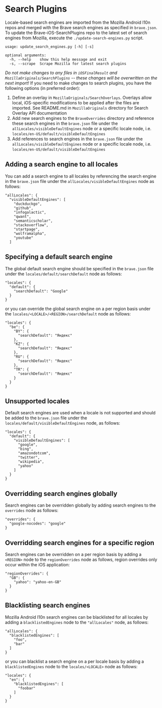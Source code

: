 # Search Plugins

Locale-based search engines are imported from the Mozilla Android l10n repos and merged with the Brave search engines as specified in `brave.json`. To update the Brave-iOS-SearchPlugins repo to the latest set of search engines from Mozilla, execute the `./update-search-engines.py` script.

```
usage: update_search_engines.py [-h] [-s]

optional arguments:
  -h, --help    show this help message and exit
  -s, --scrape  Scrape Mozilla for latest search plugins
```

*Do not make changes to any files in `iOSFinalResult` and `MozillaOriginals/SearchPlugins` -- these changes will be overwritten on the next import!* If you need to make changes to search plugins, you have the following options (in preferred order):

1. Define an overlay in `MozillaOriginals/SearchOverlays`. Overlays allow local, iOS-specific modifications to be applied after the files are imported. See README.md in `MozillaOriginals` directory for Search Overlay API documentation
2. Add new search engines to the `BraveOverrides` directory and reference these search engines in the `brave.json` file under the `allLocales/visibleDefaultEngines` node or a specific locale node, i.e. `locales/en-US/default/visibleDefaultEngines`
3. Add references to search engines in the `brave.json` file under the `allLocales/visibleDefaultEngines` node or a specific locale node, i.e. `locales/en-US/default/visibleDefaultEngines`

## Adding a search engine to all locales

You can add a search engine to all locales by referencing the search engine in the `brave.json` file under the `allLocales/visibleDefaultEngines` node as follows:

```
"allLocales": {
  "visibleDefaultEngines": [
    "duckduckgo",
    "github",
    "infogalactic",
    "qwant",
    "semanticscholar",
    "stackoverflow",
    "startpage",
    "wolframalpha",
    "youtube"
  ]
```

## Specifying a default search engine

The global default search engine should be specified in the `brave.json` file under the `locales/default/searchDefault` node as follows:

```
"locales": {
  "default": {
    "searchDefault": "Google"
  }
}
```

or you can override the global search engine on a per region basis under the `locales/<LOCALE>/<REGION>/searchDefault` node as follows:

```
"locales": {
  "be": {
    "BY": {
      "searchDefault": "Яндекс"
    },
    "KZ": {
      "searchDefault": "Яндекс"
    },
    "RU": {
      "searchDefault": "Яндекс"
    },
    "TR": {
      "searchDefault": "Яндекс"
    }
  }
}
```

## Unsupported locales

Default search engines are used when a locale is not supported and should be added to the `brave.json` file under the `locales/default/visibleDefaultEngines` node, as follows:

```
"locales": {
  "default": {
    "visibleDefaultEngines": [
      "google",
      "bing",
      "amazondotcom",
      "twitter",
      "wikipedia",
      "yahoo"
    ]
  }
}
```

## Overridding search engines globally

Search engines can be overridden globally by adding search engines to the `overrides` node as follows:

```
"overrides": {
  "google-nocodes": "google"
}
```

## Overridding search engines for a specific region

Search engines can be overridden on a per region basis by adding a `<REGION>` node to the `regionOverrides` node as follows, region overrides only occur within the iOS application:

```
"regionOverrides": {
  "GB": {
    "yahoo": "yahoo-en-GB"
  }
}
```

## Blacklisting search engines

Mozilla Android l10n search engines can be blacklisted for all locales by adding a `blacklistedEngines` node to the `"allLocales"` node, as follows:

```
"allLocales": {
  "blacklistedEngines": [
    "foo",
    "bar"
  ]
}
```

or you can blacklist a search engine on a per locale basis by adding a `blacklistedEngines` node to the `locales/<LOCALE>` node as follows:

```
"locales": {
  "en": {
    "blacklistedEngines": [
      "foobar"
    ]
  }
}
```
